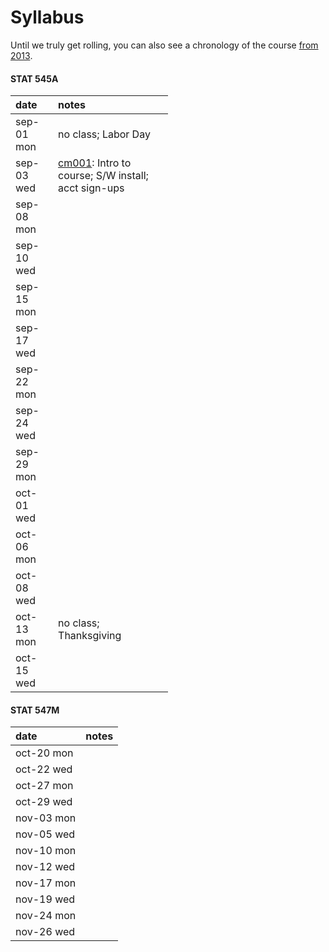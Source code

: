 # Syllabus



Until we truly get rolling, you can also see a chronology of the course [from 2013](http://www.stat.ubc.ca/~jenny/STAT545A/current.html).



<!-- unholy hack to make following two tables less wide and the same wide -->
<style type="text/css">
table {
   max-width: 50%;
}
</style>

#### STAT 545A


|date       |notes                                                                                                                                                                             |
|:----------|:---------------------------------------------------------------------------------------------------------------------------------------------------------------------------------|
|sep-01 mon |no class; Labor Day                                                                                                                                                               |
|sep-03 wed |<a href="https://github.com/STAT545-UBC/STAT545-UBC.github.io/tree/master/cm/cm001_course-intro-sw-install-account-signup">cm001</a>: Intro to course; S/W install; acct sign-ups |
|sep-08 mon |                                                                                                                                                                                  |
|sep-10 wed |                                                                                                                                                                                  |
|sep-15 mon |                                                                                                                                                                                  |
|sep-17 wed |                                                                                                                                                                                  |
|sep-22 mon |                                                                                                                                                                                  |
|sep-24 wed |                                                                                                                                                                                  |
|sep-29 mon |                                                                                                                                                                                  |
|oct-01 wed |                                                                                                                                                                                  |
|oct-06 mon |                                                                                                                                                                                  |
|oct-08 wed |                                                                                                                                                                                  |
|oct-13 mon |no class; Thanksgiving                                                                                                                                                            |
|oct-15 wed |                                                                                                                                                                                  |

#### STAT 547M


|date       |notes |
|:----------|:-----|
|oct-20 mon |      |
|oct-22 wed |      |
|oct-27 mon |      |
|oct-29 wed |      |
|nov-03 mon |      |
|nov-05 wed |      |
|nov-10 mon |      |
|nov-12 wed |      |
|nov-17 mon |      |
|nov-19 wed |      |
|nov-24 mon |      |
|nov-26 wed |      |
